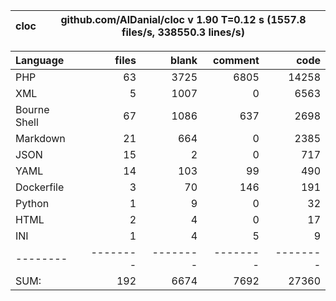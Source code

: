 
cloc|github.com/AlDanial/cloc v 1.90  T=0.12 s (1557.8 files/s, 338550.3 lines/s)
--- | ---

Language|files|blank|comment|code
:-------|-------:|-------:|-------:|-------:
PHP|63|3725|6805|14258
XML|5|1007|0|6563
Bourne Shell|67|1086|637|2698
Markdown|21|664|0|2385
JSON|15|2|0|717
YAML|14|103|99|490
Dockerfile|3|70|146|191
Python|1|9|0|32
HTML|2|4|0|17
INI|1|4|5|9
--------|--------|--------|--------|--------
SUM:|192|6674|7692|27360
